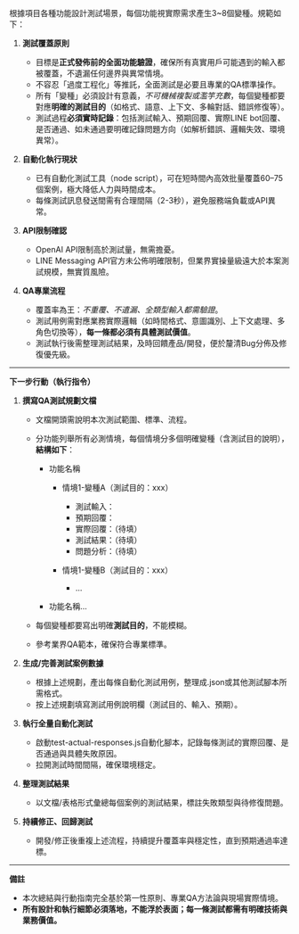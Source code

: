 根據項目各種功能設計測試場景，每個功能視實際需求產生3~8個變種。規範如下：

1. **測試覆蓋原則**

   * 目標是**正式發佈前的全面功能驗證**，確保所有真實用戶可能遇到的輸入都被覆蓋，不遺漏任何邊界與異常情境。
   * 不容忍「過度工程化」等推託，全面測試是必要且專業的QA標準操作。
   * 所有「變種」必須設計有意義，*不可機械複製或濫竽充數*，每個變種都要對應**明確的測試目的**（如格式、語意、上下文、多輪對話、錯誤修復等）。
   * 測試過程**必須實時記錄**：包括測試輸入、預期回覆、實際LINE bot回覆、是否通過、如未通過要明確記錄問題方向（如解析錯誤、邏輯失效、環境異常）。

2. **自動化執行現狀**

   * 已有自動化測試工具（node script），可在短時間內高效批量覆蓋60–75個案例，極大降低人力與時間成本。
   * 每條測試訊息發送間需有合理間隔（2-3秒），避免服務端負載或API異常。

3. **API限制確認**

   * OpenAI API限制高於測試量，無需擔憂。
   * LINE Messaging API官方未公佈明確限制，但業界實操量級遠大於本案測試規模，無實質風險。

4. **QA專業流程**

   * 覆蓋率為王：*不重覆、不遺漏、全類型輸入都需驗證*。
   * 測試用例需對應業務實際邏輯（如時間格式、意圖識別、上下文處理、多角色切換等），**每一條都必須有具體測試價值**。
   * 測試執行後需整理測試結果，及時回饋產品/開發，便於釐清Bug分佈及修復優先級。

---

**下一步行動（執行指令）**

1. **撰寫QA測試規劃文檔**

   * 文檔開頭需說明本次測試範圍、標準、流程。
   * 分功能列舉所有必測情境，每個情境分多個明確變種（含測試目的說明），**結構如下**：

     * 功能名稱

       * 情境1-變種A（測試目的：xxx）

         * 測試輸入：
         * 預期回覆：
         * 實際回覆：（待填）
         * 測試結果：（待填）
         * 問題分析：（待填）
       * 情境1-變種B（測試目的：xxx）

         * ...
     * 功能名稱...
   * 每個變種都要寫出明確**測試目的**，不能模糊。
   * 參考業界QA範本，確保符合專業標準。

2. **生成/完善測試案例數據**

   * 根據上述規劃，產出每條自動化測試用例，整理成.json或其他測試腳本所需格式。
   * 按上述規劃填寫測試用例說明欄（測試目的、輸入、預期）。

3. **執行全量自動化測試**

   * 啟動test-actual-responses.js自動化腳本，記錄每條測試的實際回覆、是否通過與具體失敗原因。
   * 拉開測試時間間隔，確保環境穩定。

4. **整理測試結果**

   * 以文檔/表格形式彙總每個案例的測試結果，標註失敗類型與待修復問題。

5. **持續修正、回歸測試**

   * 開發/修正後重複上述流程，持續提升覆蓋率與穩定性，直到預期通過率達標。

---

**備註**

* 本次總結與行動指南完全基於第一性原則、專業QA方法論與現場實際情境。
* **所有設計和執行細節必須落地，不能浮於表面；每一條測試都需有明確技術與業務價值。**
